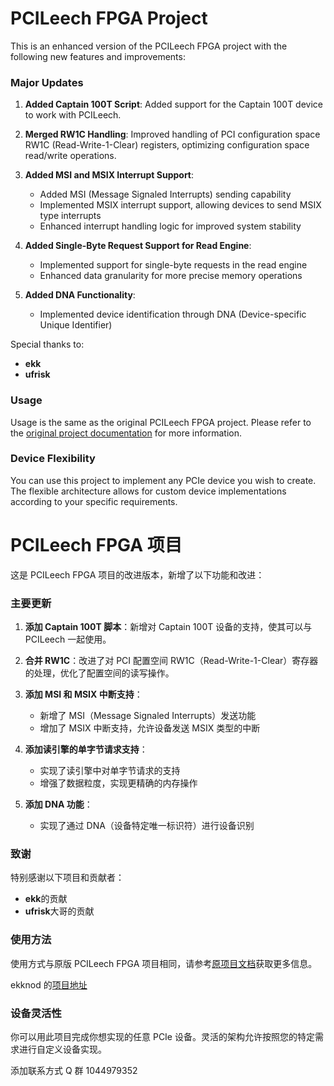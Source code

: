 # PCILeech FPGA Project

This is an enhanced version of the PCILeech FPGA project with the following new features and improvements:

### Major Updates

1. **Added Captain 100T Script**: Added support for the Captain 100T device to work with PCILeech.
2. **Merged RW1C Handling**: Improved handling of PCI configuration space RW1C (Read-Write-1-Clear) registers, optimizing configuration space read/write operations.

3. **Added MSI and MSIX Interrupt Support**:

   - Added MSI (Message Signaled Interrupts) sending capability
   - Implemented MSIX interrupt support, allowing devices to send MSIX type interrupts
   - Enhanced interrupt handling logic for improved system stability

4. **Added Single-Byte Request Support for Read Engine**:

   - Implemented support for single-byte requests in the read engine
   - Enhanced data granularity for more precise memory operations

5. **Added DNA Functionality**:
   - Implemented device identification through DNA (Device-specific Unique Identifier)

Special thanks to:

- **ekk**
- **ufrisk**

### Usage

Usage is the same as the original PCILeech FPGA project. Please refer to the [original project documentation](https://github.com/ufrisk/pcileech-fpga) for more information.

### Device Flexibility

You can use this project to implement any PCIe device you wish to create. The flexible architecture allows for custom device implementations according to your specific requirements.

# PCILeech FPGA 项目

这是 PCILeech FPGA 项目的改进版本，新增了以下功能和改进：

### 主要更新

1. **添加 Captain 100T 脚本**：新增对 Captain 100T 设备的支持，使其可以与 PCILeech 一起使用。
2. **合并 RW1C**：改进了对 PCI 配置空间 RW1C（Read-Write-1-Clear）寄存器的处理，优化了配置空间的读写操作。

3. **添加 MSI 和 MSIX 中断支持**：

   - 新增了 MSI（Message Signaled Interrupts）发送功能
   - 增加了 MSIX 中断支持，允许设备发送 MSIX 类型的中断

4. **添加读引擎的单字节请求支持**：

   - 实现了读引擎中对单字节请求的支持
   - 增强了数据粒度，实现更精确的内存操作

5. **添加 DNA 功能**：
   - 实现了通过 DNA（设备特定唯一标识符）进行设备识别

### 致谢

特别感谢以下项目和贡献者：

- **ekk**的贡献
- **ufrisk**大哥的贡献

### 使用方法

使用方式与原版 PCILeech FPGA 项目相同，请参考[原项目文档](https://github.com/ufrisk/pcileech-fpga)获取更多信息。

ekknod 的[项目地址](https://github.com/ekknod/pcileech-wifi)

### 设备灵活性

你可以用此项目完成你想实现的任意 PCIe 设备。灵活的架构允许按照您的特定需求进行自定义设备实现。

添加联系方式 Q 群 1044979352
